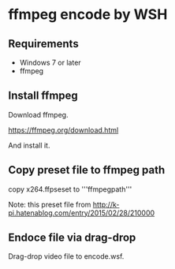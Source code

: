 ffmpeg encode by WSH
====================

Requirements
------------

- Windows 7 or later
- ffmpeg

Install ffmpeg
--------------

Download ffmpeg.

https://ffmpeg.org/download.html

And install it.

Copy preset file to ffmpeg path
-------------------------------

copy x264.ffpseset to '''ffmpegpath'''

Note: this preset file from http://k-pi.hatenablog.com/entry/2015/02/28/210000

Endoce file via drag-drop
-------------------------

Drag-drop video file to encode.wsf.

